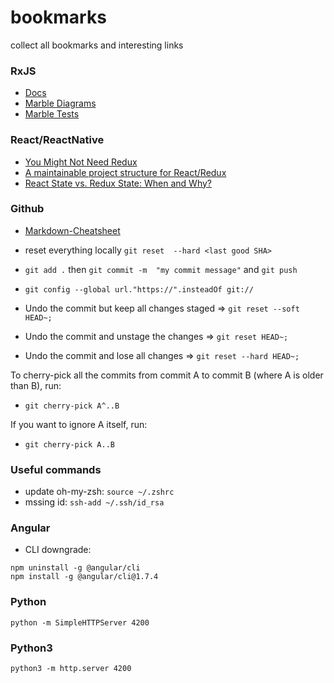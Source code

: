 # bookmarks
collect all bookmarks and interesting links

### RxJS
* [Docs](http://reactivex.io/rxjs/)
* [Marble Diagrams](http://rxmarbles.com/)
* [Marble Tests](https://github.com/ReactiveX/rxjs/blob/master/doc/writing-marble-tests.md)

### React/ReactNative
* [You Might Not Need Redux](https://medium.com/@dan_abramov/you-might-not-need-redux-be46360cf367)
* [A maintainable project structure for React/Redux](https://hackernoon.com/my-journey-toward-a-maintainable-project-structure-for-react-redux-b05dfd999b5)
* [React State vs. Redux State: When and Why?](https://spin.atomicobject.com/2017/06/07/react-state-vs-redux-state/)


### Github
 * [Markdown-Cheatsheet](https://github.com/adam-p/markdown-here/wiki/Markdown-Cheatsheet) 
 * reset everything locally `git reset  --hard <last good SHA>`
 * `git add .` then `git commit -m  "my commit message"` and `git push`
 * `git config --global url."https://".insteadOf git://`
 
 * Undo the commit but keep all changes staged => `git reset --soft HEAD~;`
 * Undo the commit and unstage the changes => `git reset HEAD~;`
 * Undo the commit and lose all changes => `git reset --hard HEAD~;`
 
 To cherry-pick all the commits from commit A to commit B (where A is older than B), run:
 * `git cherry-pick A^..B`
 
 If you want to ignore A itself, run:
 * `git cherry-pick A..B`


### Useful commands
 * update oh-my-zsh: ```source ~/.zshrc```
 * mssing id: `ssh-add ~/.ssh/id_rsa `
 
### Angular
 * CLI downgrade: 
 ```
 npm uninstall -g @angular/cli
 npm install -g @angular/cli@1.7.4 
 ```
 
 ### Python
 `python -m SimpleHTTPServer 4200`
 
 ### Python3
 `python3 -m http.server 4200`
 
 
